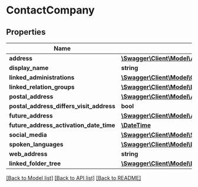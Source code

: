 # ContactCompany

## Properties
Name | Type | Description | Notes
------------ | ------------- | ------------- | -------------
**address** | [**\Swagger\Client\Model\Address**](Address.md) |  | [optional] 
**display_name** | **string** |  | [optional] 
**linked_administrations** | [**\Swagger\Client\Model\ContactCompanyFinancialAdministration[]**](ContactCompanyFinancialAdministration.md) |  | [optional] 
**linked_relation_groups** | [**\Swagger\Client\Model\LinkedRelationGroup[]**](LinkedRelationGroup.md) |  | [optional] 
**postal_address** | [**\Swagger\Client\Model\Address**](Address.md) |  | [optional] 
**postal_address_differs_visit_address** | **bool** |  | [optional] 
**future_address** | [**\Swagger\Client\Model\Address**](Address.md) |  | [optional] 
**future_address_activation_date_time** | [**\DateTime**](\DateTime.md) |  | [optional] 
**social_media** | [**\Swagger\Client\Model\SocialMediaTranslation[]**](SocialMediaTranslation.md) |  | [optional] 
**spoken_languages** | [**\Swagger\Client\Model\Language[]**](Language.md) |  | [optional] 
**web_address** | **string** |  | [optional] 
**linked_folder_tree** | [**\Swagger\Client\Model\LinkedFolderTree**](LinkedFolderTree.md) |  | [optional] 

[[Back to Model list]](../README.md#documentation-for-models) [[Back to API list]](../README.md#documentation-for-api-endpoints) [[Back to README]](../README.md)


